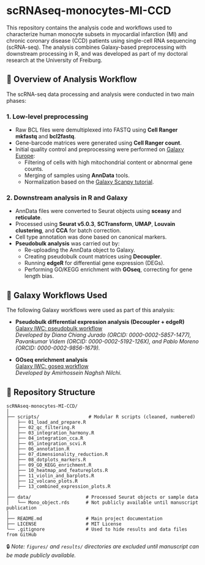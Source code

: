 # scRNAseq-monocytes-MI-CCD

This repository contains the analysis code and workflows used to characterize human monocyte subsets in myocardial infarction (MI) and chronic coronary disease (CCD) patients using single-cell RNA sequencing (scRNA-seq). The analysis combines Galaxy-based preprocessing with downstream processing in R, and was developed as part of my doctoral research at the University of Freiburg.

## 🔬 Overview of Analysis Workflow

The scRNA-seq data processing and analysis were conducted in two main phases:

### 1. **Low-level preprocessing**
- Raw BCL files were demultiplexed into FASTQ using **Cell Ranger mkfastq** and **bcl2fastq**.
- Gene-barcode matrices were generated using **Cell Ranger count**.
- Initial quality control and preprocessing were performed on [Galaxy Europe](https://usegalaxy.eu):
  - Filtering of cells with high mitochondrial content or abnormal gene counts.
  - Merging of samples using **AnnData** tools.
  - Normalization based on the [Galaxy Scanpy tutorial](https://training.galaxyproject.org/training-material/topics/single-cell/tutorials/scrna-scanpy-pbmc3k/tutorial.html).

### 2. **Downstream analysis in R and Galaxy**
- AnnData files were converted to Seurat objects using **sceasy** and **reticulate**.
- Processed using **Seurat v5.0.3**, **SCTransform**, **UMAP**, **Louvain clustering**, and **CCA** for batch correction.
- Cell type annotation was done based on canonical markers.
- **Pseudobulk analysis** was carried out by:
  - Re-uploading the AnnData object to Galaxy.
  - Creating pseudobulk count matrices using **Decoupler**.
  - Running **edgeR** for differential gene expression (DEGs).
  - Performing GO/KEGG enrichment with **GOseq**, correcting for gene length bias.

## 🔄 Galaxy Workflows Used

The following Galaxy workflows were used as part of this analysis:

- **Pseudobulk differential expression analysis (Decoupler + edgeR)**  
  [Galaxy IWC: pseudobulk workflow](https://github.com/galaxyproject/iwc/tree/main/workflows/scRNAseq/pseudobulk-worflow-decoupler-edger)  
  *Developed by Diana Chiang Jurado (ORCID: 0000-0002-5857-1477), Pavankumar Videm (ORCID: 0000-0002-5192-126X), and Pablo Moreno (ORCID: 0000-0002-9856-1679).*

- **GOseq enrichment analysis**  
  [Galaxy IWC: goseq workflow](https://github.com/galaxyproject/iwc/tree/main/workflows/transcriptomics/goseq)  
  *Developed by Amirhossein Naghsh Nilchi.*

## 📁 Repository Structure

```
scRNAseq-monocytes-MI-CCD/
│
├── scripts/                  # Modular R scripts (cleaned, numbered)
│   ├── 01_load_and_prepare.R
│   ├── 02_qc_filtering.R
│   ├── 03_integration_harmony.R
│   ├── 04_integration_cca.R
│   ├── 05_integration_scvi.R
│   ├── 06_annotation.R
│   ├── 07_dimensionality_reduction.R
│   ├── 08_dotplots_markers.R
│   ├── 09_GO_KEGG_enrichment.R
│   ├── 10_heatmap_and_featureplots.R
│   ├── 11_violin_and_barplots.R
│   ├── 12_volcano_plots.R
│   ├── 13_combined_expression_plots.R
│
├── data/                    # Processed Seurat objects or sample data
│   └── Mono_object.rds      # Not publicly available until manuscript publication
│
├── README.md                # Main project documentation
├── LICENSE                  # MIT License
└── .gitignore               # Used to hide results and data files from GitHub
```

🔒 *Note: `figures/` and `results/` directories are excluded until manuscript can be made publicly available.*
